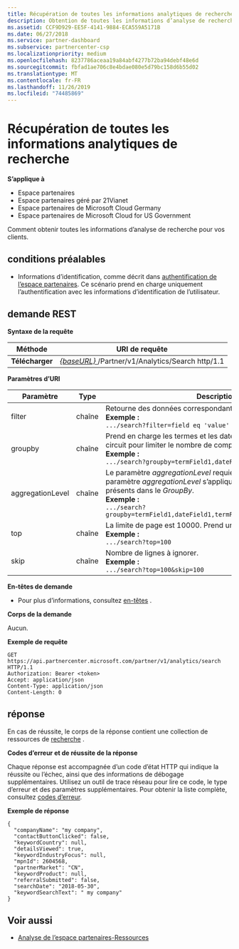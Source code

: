 ```yaml
---
title: Récupération de toutes les informations analytiques de recherche
description: Obtention de toutes les informations d’analyse de recherche.
ms.assetid: CCF9D929-EE5F-4141-9884-ECA559A5171B
ms.date: 06/27/2018
ms.service: partner-dashboard
ms.subservice: partnercenter-csp
ms.localizationpriority: medium
ms.openlocfilehash: 8237786aceaa19a84abf4277b72ba94debf48e6d
ms.sourcegitcommit: fbfad1ae706c8e4bdae080e5d79bc158d6b55d02
ms.translationtype: MT
ms.contentlocale: fr-FR
ms.lasthandoff: 11/26/2019
ms.locfileid: "74485869"
---
```

# <a name="get-all-search-analytics-information"></a>Récupération de toutes les informations analytiques de recherche

**S’applique à**

- Espace partenaires
- Espace partenaires géré par 21Vianet
- Espace partenaires de Microsoft Cloud Germany
- Espace partenaires de Microsoft Cloud for US Government


Comment obtenir toutes les informations d’analyse de recherche pour vos clients. 

## <a name="span-idprerequisitesspan-idprerequisitesspan-idprerequisitesprerequisites"></a><span id="Prerequisites"/><span id="prerequisites"/><span id="PREREQUISITES"/>conditions préalables


- Informations d’identification, comme décrit dans [authentification de l’espace partenaires](partner-center-authentication.md). Ce scénario prend en charge uniquement l’authentification avec les informations d’identification de l’utilisateur. 

## <a name="span-idrequestspan-idrequestspan-idrequestrest-request"></a><span id="Request"/><span id="request"/><span id="REQUEST"/>demande REST


**Syntaxe de la requête**

| Méthode  | URI de requête |
|---------|-------------|
| **Télécharger** | [ *\{baseURL\}* ](partner-center-rest-urls.md)/Partner/v1/Analytics/Search http/1.1 |

 

**Paramètres d’URI**


|    Paramètre     |  Type  |                                                                                                                   Description                                                                                                                    |
|------------------|--------|--------------------------------------------------------------------------------------------------------------------------------------------------------------------------------------------------------------------------------------------------|
|      filter      | chaîne |                                                                     Retourne des données correspondant à la condition de filtre. </br> **Exemple :**</br> `.../search?filter=field eq 'value'`                                                                     |
|     groupby      | chaîne |                                         Prend en charge les termes et les dates. La logique de court-circuit pour limiter le nombre de compartiments. </br> **Exemple :**</br> `.../search?groupby=termField1,dateField1,termField2`                                         |
| aggregationLevel | chaîne | Le paramètre *aggregationLevel* requiert un *GroupBy*. Le paramètre *aggregationLevel* s’applique à tous les champs de date présents dans le *GroupBy*. </br> **Exemple :**</br>  `.../search?groupby=termField1,dateField1,termField2&aggregationLevel=day` |
|       top        | chaîne |                                                                     La limite de page est 10000. Prend une valeur inférieure à 10000.  </br> **Exemple :**</br>  `.../search?top=100`                                                                     |
|       skip       | chaîne |                                                                                  Nombre de lignes à ignorer. </br> **Exemple :**</br> `.../search?top=100&skip=100`                                                                                   |
  
**En-têtes de demande**

- Pour plus d’informations, consultez [en-têtes](headers.md) .

**Corps de la demande**

Aucun.

**Exemple de requête**

```http
GET https://api.partnercenter.microsoft.com/partner/v1/analytics/search HTTP/1.1
Authorization: Bearer <token>
Accept: application/json
Content-Type: application/json
Content-Length: 0
```

## <a name="span-idresponsespan-idresponsespan-idresponseresponse"></a><span id="Response"/><span id="response"/><span id="RESPONSE"/>réponse


En cas de réussite, le corps de la réponse contient une collection de ressources de [recherche](partner-center-analytics-resources.md#search_resource) .

**Codes d’erreur et de réussite de la réponse**

Chaque réponse est accompagnée d’un code d’état HTTP qui indique la réussite ou l’échec, ainsi que des informations de débogage supplémentaires. Utilisez un outil de trace réseau pour lire ce code, le type d’erreur et des paramètres supplémentaires. Pour obtenir la liste complète, consultez [codes d’erreur](error-codes.md).

**Exemple de réponse**

```http
{
  "companyName": "my company",
  "contactButtonClicked": false,
  "keywordCountry": null,
  "detailsViewed": true,
  "keywordIndustryFocus": null,
  "mpnId": 2604568,
  "partnerMarket": "CN",
  "keywordProduct": null,
  "referralSubmitted": false,
  "searchDate": "2018-05-30",
  "keywordSearchText": " my company"
}
```


## <a name="span-idsee_alsospan-idsee_alsospan-idsee_alsosee-also"></a><span id="See_Also"/><span id="see_also"/><span id="SEE_ALSO"/>Voir aussi
 - [Analyse de l’espace partenaires-Ressources](partner-center-analytics-resources.md)
